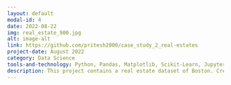 ```yaml
---
layout: default
modal-id: 4
date: 2022-08-22
img: real_estate_900.jpg
alt: image-alt
link: https://github.com/pritesh2000/case_study_2_real-estates
project-date: August 2022
category: Data Science
tools-and-technology: Python, Pandas, Matplotlib, Scikit-Learn, Jupyter Notebook
description: This project contains a real estate dataset of Boston. Created ETL pipeline, performed data cleaning and exploratory data analysis (EDA). Used insights to share information and understand dataset. Applied cross-validation and random forest regressor as predictive model.
---
```

